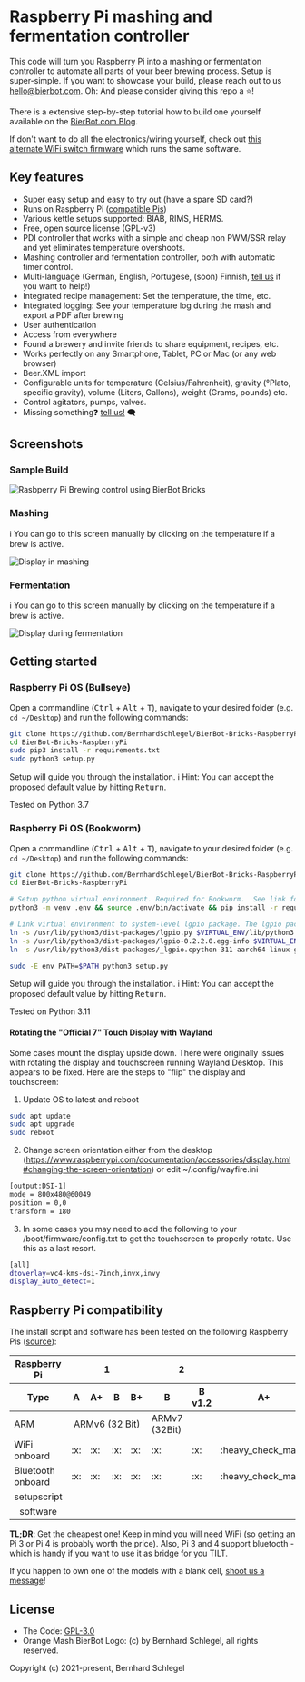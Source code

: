 # Raspberry Pi mashing and fermentation controller

This code will turn you Raspberry Pi into a mashing or fermentation controller to automate all parts of your beer brewing process. Setup is super-simple. If you want to showcase your build, please reach out to us [hello@bierbot.com](mailto:hello@bierbot.com). Oh: And please consider giving this repo a ⭐!

There is a extensive step-by-step tutorial how to build one yourself available on the [BierBot.com Blog](https://bierbot.com/blog/howto/howto-build-a-raspberry-pi-based-brewing-control/).

If don't want to do all the electronics/wiring yourself, check out [this alternate WiFi switch firmware](https://github.com/BernhardSchlegel/Brick-32) which runs the same software.

## Key features

- Super easy setup and easy to try out (have a spare SD card?)
- Runs on Raspberry Pi ([compatible Pis](#raspberry-pi-compatibility))
- Various kettle setups supported: BIAB, RIMS, HERMS.
- Free, open source license (GPL-v3)
- PDI controller that works with a simple and cheap non PWM/SSR relay and yet eliminates temperature overshoots.
- Mashing controller and fermentation controller, both with automatic timer control.
- Multi-language (German, English, Portugese, (soon) Finnish, [tell us](https://bierbot.com/contact/) if you want to help!)
- Integrated recipe management: Set the temperature, the time, etc.
- Integrated logging: See your temperature log during the mash and export a PDF after brewing
- User authentication
- Access from everywhere
- Found a brewery and invite friends to share equipment, recipes, etc.
- Works perfectly on any Smartphone, Tablet, PC or Mac (or any web browser)
- Beer.XML import
- Configurable units for temperature (Celsius/Fahrenheit), gravity (°Plato, specific gravity), volume (Liters, Gallons), weight (Grams, pounds) etc.
- Control agitators, pumps, valves.
- Missing something❓  [tell us!](https://github.com/BernhardSchlegel/BierBot-Bricks-RaspberryPi/issues/new) 🗨️

## Screenshots

### Sample Build

![Rasbperry Pi Brewing control using BierBot Bricks](docs/real.jpg)

### Mashing

:information_source: You can go to this screen manually by clicking on the temperature if a brew is active.

![Display in mashing](docs/brewery_control_mashing_small_1080.png)

### Fermentation

:information_source: You can go to this screen manually by clicking on the temperature if a brew is active.

![Display during fermentation](docs/brewery_control_fermentation_small_1080.png)

## Getting started

### Raspberry Pi OS (Bullseye)

Open a commandline (<kbd>Ctrl</kbd> + <kbd>Alt</kbd> + <kbd>T</kbd>), navigate to your desired folder (e.g. `cd ~/Desktop`) and run the following commands:

```bash
git clone https://github.com/BernhardSchlegel/BierBot-Bricks-RaspberryPi.git
cd BierBot-Bricks-RaspberryPi
sudo pip3 install -r requirements.txt
sudo python3 setup.py
```

Setup will guide you through the installation. :information_source: Hint: You can accept the proposed default value by hitting <kbd>Return</kbd>.

Tested on Python 3.7

### Raspberry Pi OS (Bookworm)

Open a commandline (<kbd>Ctrl</kbd> + <kbd>Alt</kbd> + <kbd>T</kbd>), navigate to your desired folder (e.g. `cd ~/Desktop`) and run the following commands:

```bash
git clone https://github.com/BernhardSchlegel/BierBot-Bricks-RaspberryPi.git
cd BierBot-Bricks-RaspberryPi

# Setup python virtual environment. Required for Bookworm.  See link for more: https://www.raspberrypi.com/documentation/computers/os.html#python-on-raspberry-pi
python3 -m venv .env && source .env/bin/activate && pip install -r requirements.txt

# Link virtual environment to system-level lgpio package. The lgpio package in combination with rpi-lgpio replaces RPi.GPIO in bookworm. The lgpio package is managed using apt which is not supported in virtual environments. This gets around that issue for now.
ln -s /usr/lib/python3/dist-packages/lgpio.py $VIRTUAL_ENV/lib/python3.11/site-packages/lgpio.py
ln -s /usr/lib/python3/dist-packages/lgpio-0.2.2.0.egg-info $VIRTUAL_ENV/lib/python3.11/site-packages/lgpio-0.2.2.0.egg-info
ln -s /usr/lib/python3/dist-packages/_lgpio.cpython-311-aarch64-linux-gnu.so $VIRTUAL_ENV/lib/python3.11/site-packages/_lgpio.cpython-311-aarch64-linux-gnu.so

sudo -E env PATH=$PATH python3 setup.py
```
Setup will guide you through the installation. :information_source: Hint: You can accept the proposed default value by hitting <kbd>Return</kbd>.

Tested on Python 3.11

#### Rotating the "Official 7" Touch Display with Wayland
Some cases mount the display upside down.  There were originally issues with rotating the display and touchscreen running Wayland Desktop.  This appears to be fixed. Here are the steps to "flip" the display and touchscreen:

1. Update OS to latest and reboot
```bash
sudo apt update
sudo apt upgrade
sudo reboot
```
2. Change screen orientation either from the desktop (https://www.raspberrypi.com/documentation/accessories/display.html#changing-the-screen-orientation) or edit ~/.config/wayfire.ini
```bash
[output:DSI-1]
mode = 800x480@60049
position = 0,0
transform = 180
```
3. In some cases you may need to add the following to your /boot/firmware/config.txt to get the touchscreen to properly rotate.  Use this as a last resort.
```bash
[all]
dtoverlay=vc4-kms-dsi-7inch,invx,invy
display_auto_detect=1
```

## Raspberry Pi compatibility 

The install script and software has been tested on the following
Raspberry Pis ([source](https://de.wikipedia.org/wiki/Raspberry_Pi)):

<table>
   <thead>
      <tr>
         <th>Raspberry Pi</th>
         <th colspan=4>1</th>
         <th colspan=2>2</th>
         <th colspan=3>3</th>
         <th colspan=1>4</th>
      </tr>
         <tr>
            <th>Type</th>
            <th>A</th>
            <th>A+</th>
            <th>B</th>
            <th>B+</th>
            <th>B</th>
            <th>B v1.2</th>
            <th>A+</th>
            <th>B v.1.2</th>
            <th>B+</th>
            <th>B</th>
         </tr>
   </thead>
   <tbody>
      <tr>
         <td>ARM</td>
         <td align="center" colspan=4>ARMv6 (32 Bit)</td>
         <td>ARMv7 (32Bit)</td>
         <td align="center"colspan=5>ARMv8 (64 Bit)</td>
      </tr>
      <tr>
         <td>WiFi onboard</td>
         <td>:x:</td>
         <td>:x:</td>
         <td>:x:</td>
         <td>:x:</td>
         <td>:x:</td>
         <td>:x:</td>
         <td>:heavy_check_mark:</td>
         <td>:heavy_check_mark:</td>
         <td>:heavy_check_mark:</td>
         <td>:heavy_check_mark:</td>
      </tr>
      <tr>
         <td>Bluetooth onboard</td>
         <td>:x:</td>
         <td>:x:</td>
         <td>:x:</td>
         <td>:x:</td>
         <td>:x:</td>
         <td>:x:</td>
         <td>:heavy_check_mark:</td>
         <td>:heavy_check_mark:</td>
         <td>:heavy_check_mark:</td>
         <td>:heavy_check_mark:</td>
      </tr>
      <tr align="center">
         <td>setupscript</td>
         <td></td>
         <td></td>
         <td></td>
         <td></td>
         <td></td>
         <td></td>
         <td></td>
         <td></td>
         <td></td>
         <td>:heavy_check_mark:</td>
      </tr>
      <tr align="center">
         <td>software</td>
         <td></td>
         <td></td>
         <td></td>
         <td></td>
         <td></td>
         <td></td>
         <td></td>
         <td></td>
         <td></td>
         <td>:heavy_check_mark:</td>
      </tr>
   </tbody>
</table>

**TL;DR**: Get the cheapest one! Keep in mind you will need WiFi (so getting an Pi 3 or Pi 4 is probably worth the price). Also, Pi 3 and 4 support bluetooth - which is handy if you want to use it as bridge for you TILT.

If you happen to own one of the models with a blank cell, [shoot us a message](https://bierbot.com/contact/)!

## License

-   The Code: [GPL-3.0](http://opensource.org/licenses/MIT)
-   Orange Mash BierBot Logo: (c) by Bernhard Schlegel, all rights reserved.

Copyright (c) 2021-present, Bernhard Schlegel
